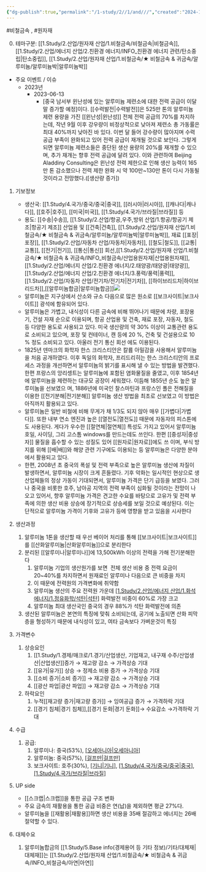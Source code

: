 ```yaml
---
{"dg-publish":true,"permalink":"/1-study/2//1/and///","created":"2024-11-20T21:02:28.722+09:00","updated":"2025-06-25T16:09:51.505+09:00"}
---
```


#비철금속 , #원자재 

0. 테마구분: [[1.Study/2.산업/원자재 산업/1.비철금속/비철금속\|비철금속]], [[1.Study/2.산업/에너지 산업/2.친환경 에너지/INFO_친환경 에너지 관련/탄소중립\|탄소중립]], [[1.Study/2.산업/원자재 산업/1.비철금속/★ 비철금속 & 귀금속/알루미늄/알루미늄박\|알루미늄박]]


- 주요 이벤트 / 이슈
	- 2023년
		 - 2023-06-13
			-  [중국 남서부 윈난성에 있는 알루미늄 제련소에 대한 전력 공급이 이달 말 증가할 예정]이다. [[수력발전\|수력발전]]은 525만 톤의 알루미늄 제련 용량을 가진 [[윈난성\|윈난성]] 전체  전력 공급의 70%를 차지하는데, 작년 9월 이후 강우량이 비정상적으로 낮아져 제련소 총 가동률은 최대 40%까지 낮아진 바 있다. 이번 달 들어 강수량이 많아지며 수력 공급 부족이 완화되고 있어 전력 공급이 재개될 것으로 보인다. 그렇게 되면 알루미늄 제련소들은 중단된 생산 용량의 20%를 재개할 수 있으며, 추가 재개는 향후 전력 공급에 달려 있다. 이와 관련하여 Beijing Aladdiny Consulting은 윈난성 전력 제한으로 인해 생산 능력이 165만 톤 감소했으나 전력 제한 완화 시 약 100만~130만 톤이 다시 가동될 것이라고 전망했다.([생산량 증가])


1. 기보정보
	- 생산국: [[1.Study/4.국가/중국/중국\|중국]], [[러시아\|러시아]], [[캐나다\|캐나다]], [[호주\|호주]], [[미국\|미국]], [[1.Study/4.국가/브라질\|브라질]] 등
	- 용도: [[수송\|수송]], [[1.Study/2.산업/항공,우주,방위 산업/1.항공/항공기 제조\|항공기 제조]] 산업용 및 [[건축\|건축]], [[1.Study/2.산업/원자재 산업/1.비철금속/★ 비철금속 & 귀금속/알루미늄/알루미늄박\|알루미늄박]], 재료 [[포장\|포장]], [[1.Study/2.산업/자동차 산업/자동차\|자동차]], [[철도\|철도]], [[교통\|교통]], [[전기\|전기]], [[통신\|통신]] 회선,[[1.Study/2.산업/원자재 산업/1.비철금속/★ 비철금속 & 귀금속/INFO_비철금속/산업용원자재\|산업용원자재]], [[1.Study/2.산업/에너지 산업/2.친환경 에너지/2.태양광/태양광\|태양광]], [[1.Study/2.산업/에너지 산업/2.친환경 에너지/3.풍력/풍력\|풍력]],[[1.Study/2.산업/자동차 산업/전기차/전기차\|전기차]], [[하이브리드차\|하이브리드차]],[[알루미늄합금\|알루미늄합금]]![](https://i.imgur.com/HN7aJyu.png)
	- 알루미늄은 지구상에서 산소와 규소 다음으로 많은 원소로 [[보크사이트\|보크사이트]] 광석에 함유되어 있다.
	- 알루미늄은 가볍고, 내식성이 다른 금속에 비해 뛰어나기 때문에 차량, 포장용기, 건설 자재 순으로 이용되며, 항공 산업용 및 건축, 재료 포장, 자동자, 철도 등 다양한 용도로 사용되고 있다. 미국 생산량의 약 30% 이상이 교통관련 용도로 소비되고 있으며, 포장 및 컨테이너, 캔 등에 20 %, 건축 및 건설용으로 10 % 정도 소비되고 있다. 아울러 전기 통신 회선 에도 이용된다.
	- 1825년 덴마크의 화학자 한스 크리스티안은 칼륨 아밀감을 사용해서 알루미늄을 처음 공개하였다. 이후 독일의 화학자, 프리드리히는 한스 크리스티안의 프로세스 과정을 개선하면서 알루미늄의 밝기를 표시해 낼 수 있는 방법을 발견했다. 한편 프랑스의 앙리셍트는 알루미늄에 포함된 염화물질을 줄였고, 이후 1854년에 알루미늄을 제련하는 대규모 공장이 세워졌다. 이듬해 1855년 순도 높은 알루미늄을 선보였으 며, 1886년에 미국인 찰스마틴과 프랑스인 폴은 전해질을 이용한 [[전기분해\|전기분해]] 알루미늄 생산 방법을 최초로 선보였고 이 방법은 아직까지 활용되고 있다. 
	- 알루미늄은 일반 비철에 비해 무게가 채 1/3도 되지 않아 매우 [[가볍다\|가볍다]]. 또한 내부 연소 엔진과 높은 [[열전도\|열전도]] 때문에 자동자의 피스톤에도 사용된다. 게다가 우수한 [[절연체\|절연체]] 특성도 가지고 있어서 알루미늄 호일, 사이딩, 그리 고스톰 windows를 만드는데도 쓰인다. 한편 [[중성자\|중성자]] 물질을 흡수할 수 있는 성질도 있어 [[원자로\|원자로]]에도 쓰 이며, 부식 방지를 위해 [[배\|배]]와 해양 관련 기구에도 이용되는 등 알루미늄은 다양한 분야에서 활용되고 있다. 
	- 한편, 2008년 초 중국의 폭설 및 전력 부족으로 높은 알루미늄 생산에 차질이 발생하면서, 알루미늄 시장이 크게 흔들렸다. 기후 악화는 일시적인 현상으로 생산업체들의 정상 가동이 기대되면서, 알루미늄 가격은 단기 급등을 보였다. 그러나 중국을 비롯한 호주, 남아공 지역의 전력 부족이 심화될 것이라는 전망이 나오고 있어서, 향후 알루미늄 가격은 견고한 수요를 바탕으로 고유가 및 전력 부족에 의한 생산 비용 상승에 장기적으로 상승세를 보일 것으로 예상된다. 이는 단적으로 알루미늄 가격이 기후와 고유가 등에 영향을 받고 있음을 시사한다


1. 생산과정
	1. 알루미늄 1톤을 생산할 때 우선 베이어 처리를 통해 [[보크사이트\|보크사이트]]를 [[산화알루미늄\|산화알루미늄]]으로 분리한다
	2. 분리된 [[알루미나\|알루미나]]에 13,500kWh 이상의 전력을 가해 전기분해한다
		1. 알루미늄 기업의 생산원가를 보면  전체 생산 비용 중 전력 요금이 20~40%를 차지하면서 원재료인 알루미나 다음으로 큰 비중을 차지
		2. 이 때문에 전력원의 가격변화에 취약함
		3. 알루미늄 생산의 주요 전력원 가운데 [[1.Study/2.산업/에너지 산업/1.화석 에너지/1.정유화학/석탄\|석탄]]([[연료탄\|연료탄]]) 화력발전 비중이 60%로 가장 크고
		4. 알루미늄 최대 생산국인 중국의 경우 88%가 석탄 화력발전에 의존 
	3. 생산된 알루미늄은 본연의 특징에 맞춰 소비되는데, 공기에 노출되면 산화 피막층을 형성하기 때문에 내식성이 있고, 여타 금속보다 가벼운것이 특징


1. 가격변수
	1. 상승요인
		1. [[1.Study/1.경제/매크로/1.경기/산업생산, 기업재고, 내구재 수주/산업생산\|산업생산]]증가 → 재고량 감소 → 가격상승 기대 
		2. [[유가\|유가]] 상승 → 정제소 비용 증가 → 가격상승 기대
		3. [[소비 증가\|소비 증가]] → 재고량 감소 → 가격상승 기대 
		4. [[광산 파업\|광산 파업]] → 재고량 감소 → 가격상승 기대
	2. 하락요인
		1. 누적[[재고량 증가\|재고량 증가]] → 잉여공급 증가 → 가격하락 기대
		2. [[경기 침체\|경기 침체]],[[경기 둔화\|경기 둔화]]→ 수요감소 →가격하락 기대

2. 수급
	1. 공급: 
		1. 알루미나: 중국(53%), [[오세아니아\|오세아니아]](16%)
		2. 알루미늄: 중국(57%), [[걸프만\|걸프만]](9%)
		3. 보크사이트: 호주(30%), [[기니\|기니]](22%), [[1.Study/4.국가/중국/중국\|중국]](16%), [[1.Study/4.국가/브라질\|브라질]](9%)


3. UP side
	- [[스크랩\|스크랩]]을 통한 공급 구조 변화 
	- 주요 금속의 재활용을 통한 공급 비중은 연(납)을 제외하면 평균 27%다. 
	- 알루미늄을 [[재활용\|재활용]]하면 생산 비용을 35배 절감하고 에너지는 26배 절약할 수 있다.

4. 대체수요
	1. 알루미늄합금의 [[1.Study/5.Base info(경제용어 등 기타 정보)/기타/대체재\|대체재]]는 [[1.Study/2.산업/원자재 산업/1.비철금속/★ 비철금속 & 귀금속/INFO_비철금속/아연\|아연]]
